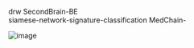 <!-- pinned-start -->
drw
SecondBrain-BE  
siamese-network-signature-classification
MedChain-
<!-- pinned-end -->

![image](https://github.com/user-attachments/assets/092b454e-d7be-4874-8f44-191aaf71121a)
